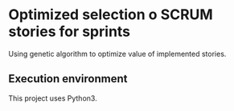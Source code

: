 # Optimized selection o SCRUM stories for sprints

Using genetic algorithm to optimize value of implemented stories.

## Execution environment

This project uses Python3.
